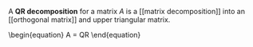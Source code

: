 A **QR decomposition** for a matrix $A$ is a [[matrix decomposition]] into an [[orthogonal matrix]] and upper triangular matrix.

\begin{equation}
A = QR
\end{equation}